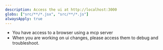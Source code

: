 ```yaml
---
description: Access the ui at http://localhost:3000
globs: ["src/**/*.jsx", "src/**/*.js"]
alwaysApply: true
---
```


- You have access to a browser using a mcp server
- When you are working on ui changes, please access them to debug and troubleshoot.